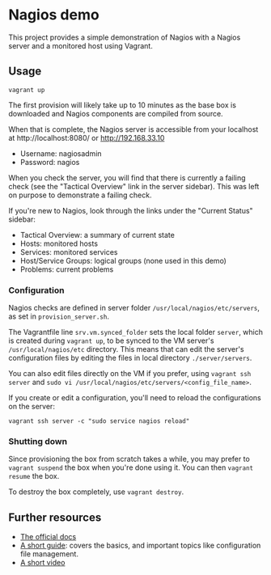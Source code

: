 # Nagios demo

This project provides a simple demonstration of Nagios with a Nagios server and
a monitored host using Vagrant.

## Usage

`vagrant up`

The first provision will likely take up to 10 minutes as the base box
is downloaded and Nagios components are compiled from source.

When that is complete, the Nagios server is accessible from your
localhost at http://localhost:8080/ or http://192.168.33.10

* Username: nagiosadmin
* Password: nagios

When you check the server, you will find that there is currently a
failing check (see the "Tactical Overview" link in the server
sidebar).  This was left on purpose to demonstrate a failing check.

If you're new to Nagios, look through the links under the "Current Status" sidebar:

* Tactical Overview: a summary of current state
* Hosts: monitored hosts
* Services: monitored services
* Host/Service Groups: logical groups (none used in this demo)
* Problems: current problems

### Configuration

Nagios checks are defined in server folder
`/usr/local/nagios/etc/servers`, as set in `provision_server.sh`.

The Vagrantfile line `srv.vm.synced_folder` sets the local folder
`server`, which is created during `vagrant up`, to be synced to the VM
server's `/usr/local/nagios/etc` directory.  This means that can edit
the server's configuration files by editing the files in local
directory `./server/servers`.

You can also edit files directly on the VM if you prefer, using
`vagrant ssh server` and `sudo vi
/usr/local/nagios/etc/servers/<config_file_name>`.

If you create or edit a configuration, you'll need to reload the
configurations on the server:

    vagrant ssh server -c "sudo service nagios reload"

### Shutting down

Since provisioning the box from scratch takes a while, you may prefer
to `vagrant suspend` the box when you're done using it.  You can then
`vagrant resume` the box.

To destroy the box completely, use `vagrant destroy`.

## Further resources

* [The official docs](http://go.nagios.com/nagioscore/docs)
* [A short
  guide](http://users.telenet.be/mydotcom/howto/nagios/index.html):
  covers the basics, and important topics like configuration file
  management.
* [A short video](https://www.youtube.com/watch?v=hjzHI0mQXIE)